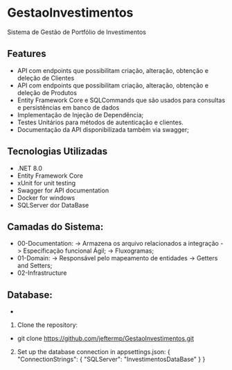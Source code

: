 # GestaoInvestimentos
Sistema de Gestão de Portfólio de Investimentos

## Features
- API com endpoints que possibilitam criação, alteração, obtenção e deleção de Clientes
- API com endpoints que possibilitam criação, alteração, obtenção e deleção de Produtos
- Entity Framework Core e SQLCommands que são usados para consultas e persistências em banco de dados
- Implementação de Injeção de Dependência;
- Testes Unitários para métodos de autenticação e clientes.
- Documentação da API disponibilizada também via swagger;

## Tecnologias Utilizadas
- .NET 8.0
- Entity Framework Core
- xUnit for unit testing
- Swagger for API documentation
- Docker for windows
- SQLServer dor DataBase

## Camadas do Sistema:
- 00-Documentation:
    -> Armazena os arquivo relacionados a integração
    -> Especificação funcional Ágil;
    -> Fluxogramas;
- 01-Domain:
  -> Responsável pelo mapeamento de entidades
  -> Getters and Setters;
- 02-Infrastructure

## Database:
- 


1. Clone the repository:
- git clone https://github.com/jeftermp/GestaoInvestimentos.git

2. Set up the database connection in appsettings.json:
{
  "ConnectionStrings": {
    "SQLServer": "InvestimentosDataBase"
  }
}
